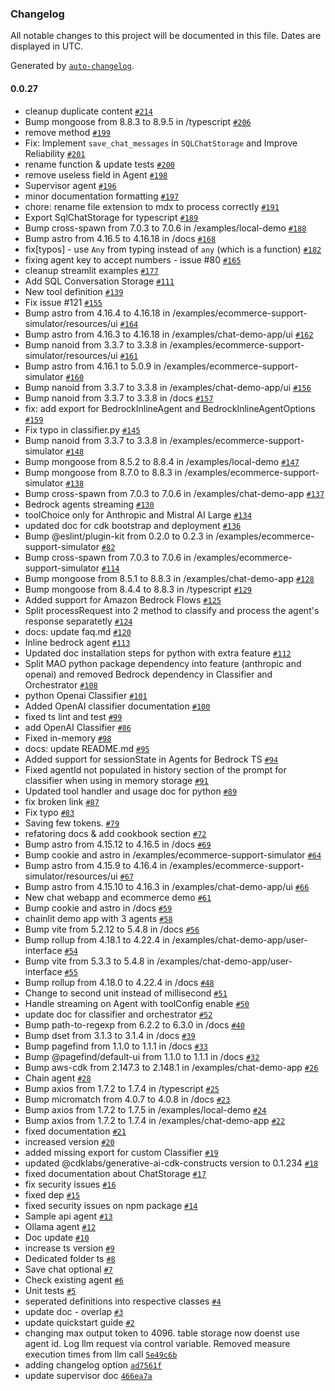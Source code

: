 ### Changelog

All notable changes to this project will be documented in this file. Dates are displayed in UTC.

Generated by [`auto-changelog`](https://github.com/CookPete/auto-changelog).

#### 0.0.27

- cleanup duplicate content [`#214`](https://github.com/SirchTech/swa-multi-agent-orchestrator/pull/214)
- Bump mongoose from 8.8.3 to 8.9.5 in /typescript [`#206`](https://github.com/SirchTech/swa-multi-agent-orchestrator/pull/206)
- remove method [`#199`](https://github.com/SirchTech/swa-multi-agent-orchestrator/pull/199)
- Fix: Implement `save_chat_messages` in `SQLChatStorage` and Improve Reliability [`#201`](https://github.com/SirchTech/swa-multi-agent-orchestrator/pull/201)
- rename function & update tests [`#200`](https://github.com/SirchTech/swa-multi-agent-orchestrator/pull/200)
- remove useless field in Agent [`#198`](https://github.com/SirchTech/swa-multi-agent-orchestrator/pull/198)
- Supervisor agent [`#196`](https://github.com/SirchTech/swa-multi-agent-orchestrator/pull/196)
- minor documentation formatting [`#197`](https://github.com/SirchTech/swa-multi-agent-orchestrator/pull/197)
- chore: rename file extension to mdx to process correctly [`#191`](https://github.com/SirchTech/swa-multi-agent-orchestrator/pull/191)
- Export SqlChatStorage for typescript [`#189`](https://github.com/SirchTech/swa-multi-agent-orchestrator/pull/189)
- Bump cross-spawn from 7.0.3 to 7.0.6 in /examples/local-demo [`#188`](https://github.com/SirchTech/swa-multi-agent-orchestrator/pull/188)
- Bump astro from 4.16.5 to 4.16.18 in /docs [`#168`](https://github.com/SirchTech/swa-multi-agent-orchestrator/pull/168)
- fix[typos] - use `Any` from typing instead of `any` (which is a function) [`#182`](https://github.com/SirchTech/swa-multi-agent-orchestrator/pull/182)
- fixing agent key to accept numbers - issue #80 [`#165`](https://github.com/SirchTech/swa-multi-agent-orchestrator/pull/165)
- cleanup streamlit examples [`#177`](https://github.com/SirchTech/swa-multi-agent-orchestrator/pull/177)
- Add SQL Conversation Storage [`#111`](https://github.com/SirchTech/swa-multi-agent-orchestrator/pull/111)
- New tool definition [`#139`](https://github.com/SirchTech/swa-multi-agent-orchestrator/pull/139)
- Fix issue #121 [`#155`](https://github.com/SirchTech/swa-multi-agent-orchestrator/pull/155)
- Bump astro from 4.16.4 to 4.16.18 in /examples/ecommerce-support-simulator/resources/ui [`#164`](https://github.com/SirchTech/swa-multi-agent-orchestrator/pull/164)
- Bump astro from 4.16.3 to 4.16.18 in /examples/chat-demo-app/ui [`#162`](https://github.com/SirchTech/swa-multi-agent-orchestrator/pull/162)
- Bump nanoid from 3.3.7 to 3.3.8 in /examples/ecommerce-support-simulator/resources/ui [`#161`](https://github.com/SirchTech/swa-multi-agent-orchestrator/pull/161)
- Bump astro from 4.16.1 to 5.0.9 in /examples/ecommerce-support-simulator [`#160`](https://github.com/SirchTech/swa-multi-agent-orchestrator/pull/160)
- Bump nanoid from 3.3.7 to 3.3.8 in /examples/chat-demo-app/ui [`#156`](https://github.com/SirchTech/swa-multi-agent-orchestrator/pull/156)
- Bump nanoid from 3.3.7 to 3.3.8 in /docs [`#157`](https://github.com/SirchTech/swa-multi-agent-orchestrator/pull/157)
- fix: add export for BedrockInlineAgent and BedrockInlineAgentOptions [`#159`](https://github.com/SirchTech/swa-multi-agent-orchestrator/pull/159)
- Fix typo in classifier.py [`#145`](https://github.com/SirchTech/swa-multi-agent-orchestrator/pull/145)
- Bump nanoid from 3.3.7 to 3.3.8 in /examples/ecommerce-support-simulator [`#148`](https://github.com/SirchTech/swa-multi-agent-orchestrator/pull/148)
- Bump mongoose from 8.5.2 to 8.8.4 in /examples/local-demo [`#147`](https://github.com/SirchTech/swa-multi-agent-orchestrator/pull/147)
- Bump mongoose from 8.7.0 to 8.8.3 in /examples/ecommerce-support-simulator [`#138`](https://github.com/SirchTech/swa-multi-agent-orchestrator/pull/138)
- Bump cross-spawn from 7.0.3 to 7.0.6 in /examples/chat-demo-app [`#137`](https://github.com/SirchTech/swa-multi-agent-orchestrator/pull/137)
- Bedrock agents streaming [`#130`](https://github.com/SirchTech/swa-multi-agent-orchestrator/pull/130)
- toolChoice only for Anthropic and Mistral AI Large [`#134`](https://github.com/SirchTech/swa-multi-agent-orchestrator/pull/134)
- updated doc for cdk bootstrap and deployment [`#136`](https://github.com/SirchTech/swa-multi-agent-orchestrator/pull/136)
- Bump @eslint/plugin-kit from 0.2.0 to 0.2.3 in /examples/ecommerce-support-simulator [`#82`](https://github.com/SirchTech/swa-multi-agent-orchestrator/pull/82)
- Bump cross-spawn from 7.0.3 to 7.0.6 in /examples/ecommerce-support-simulator [`#114`](https://github.com/SirchTech/swa-multi-agent-orchestrator/pull/114)
- Bump mongoose from 8.5.1 to 8.8.3 in /examples/chat-demo-app [`#128`](https://github.com/SirchTech/swa-multi-agent-orchestrator/pull/128)
- Bump mongoose from 8.4.4 to 8.8.3 in /typescript [`#129`](https://github.com/SirchTech/swa-multi-agent-orchestrator/pull/129)
- Added support for Amazon Bedrock Flows [`#125`](https://github.com/SirchTech/swa-multi-agent-orchestrator/pull/125)
- Split processRequest into 2 method to classify and process the agent's response separatetly [`#124`](https://github.com/SirchTech/swa-multi-agent-orchestrator/pull/124)
- docs: update faq.md [`#120`](https://github.com/SirchTech/swa-multi-agent-orchestrator/pull/120)
- Inline bedrock agent [`#113`](https://github.com/SirchTech/swa-multi-agent-orchestrator/pull/113)
- Updated doc installation steps for python with extra feature [`#112`](https://github.com/SirchTech/swa-multi-agent-orchestrator/pull/112)
- Split MAO python package dependency into feature (anthropic and openai) and removed Bedrock dependency in Classifier and Orchestrator [`#108`](https://github.com/SirchTech/swa-multi-agent-orchestrator/pull/108)
- python Openai Classifier [`#101`](https://github.com/SirchTech/swa-multi-agent-orchestrator/pull/101)
- Added OpenAI classifier documentation [`#100`](https://github.com/SirchTech/swa-multi-agent-orchestrator/pull/100)
- fixed ts lint and test [`#99`](https://github.com/SirchTech/swa-multi-agent-orchestrator/pull/99)
- add OpenAI Classifier [`#86`](https://github.com/SirchTech/swa-multi-agent-orchestrator/pull/86)
- Fixed in-memory [`#98`](https://github.com/SirchTech/swa-multi-agent-orchestrator/pull/98)
- docs: update README.md [`#95`](https://github.com/SirchTech/swa-multi-agent-orchestrator/pull/95)
- Added support for sessionState in Agents for Bedrock TS [`#94`](https://github.com/SirchTech/swa-multi-agent-orchestrator/pull/94)
- Fixed agentId not populated in history section of the prompt for classifier when using in memory storage [`#91`](https://github.com/SirchTech/swa-multi-agent-orchestrator/pull/91)
- Updated tool handler and usage doc for python [`#89`](https://github.com/SirchTech/swa-multi-agent-orchestrator/pull/89)
- fix broken link [`#87`](https://github.com/SirchTech/swa-multi-agent-orchestrator/pull/87)
- Fix typo [`#83`](https://github.com/SirchTech/swa-multi-agent-orchestrator/pull/83)
- Saving few tokens. [`#79`](https://github.com/SirchTech/swa-multi-agent-orchestrator/pull/79)
- refatoring docs & add cookbook section [`#72`](https://github.com/SirchTech/swa-multi-agent-orchestrator/pull/72)
- Bump astro from 4.15.12 to 4.16.5 in /docs [`#69`](https://github.com/SirchTech/swa-multi-agent-orchestrator/pull/69)
- Bump cookie and astro in /examples/ecommerce-support-simulator [`#64`](https://github.com/SirchTech/swa-multi-agent-orchestrator/pull/64)
- Bump astro from 4.15.9 to 4.16.4 in /examples/ecommerce-support-simulator/resources/ui [`#67`](https://github.com/SirchTech/swa-multi-agent-orchestrator/pull/67)
- Bump astro from 4.15.10 to 4.16.3 in /examples/chat-demo-app/ui [`#66`](https://github.com/SirchTech/swa-multi-agent-orchestrator/pull/66)
- New chat webapp and ecommerce demo [`#61`](https://github.com/SirchTech/swa-multi-agent-orchestrator/pull/61)
- Bump cookie and astro in /docs [`#59`](https://github.com/SirchTech/swa-multi-agent-orchestrator/pull/59)
- chainlit demo app with 3 agents [`#58`](https://github.com/SirchTech/swa-multi-agent-orchestrator/pull/58)
- Bump vite from 5.2.12 to 5.4.8 in /docs [`#56`](https://github.com/SirchTech/swa-multi-agent-orchestrator/pull/56)
- Bump rollup from 4.18.1 to 4.22.4 in /examples/chat-demo-app/user-interface [`#54`](https://github.com/SirchTech/swa-multi-agent-orchestrator/pull/54)
- Bump vite from 5.3.3 to 5.4.8 in /examples/chat-demo-app/user-interface [`#55`](https://github.com/SirchTech/swa-multi-agent-orchestrator/pull/55)
- Bump rollup from 4.18.0 to 4.22.4 in /docs [`#48`](https://github.com/SirchTech/swa-multi-agent-orchestrator/pull/48)
- Change to second unit instead of millisecond [`#51`](https://github.com/SirchTech/swa-multi-agent-orchestrator/pull/51)
- Handle streaming on Agent with toolConfig enable [`#50`](https://github.com/SirchTech/swa-multi-agent-orchestrator/pull/50)
- update doc for classifier and orchestrator [`#52`](https://github.com/SirchTech/swa-multi-agent-orchestrator/pull/52)
- Bump path-to-regexp from 6.2.2 to 6.3.0 in /docs [`#40`](https://github.com/SirchTech/swa-multi-agent-orchestrator/pull/40)
- Bump dset from 3.1.3 to 3.1.4 in /docs [`#39`](https://github.com/SirchTech/swa-multi-agent-orchestrator/pull/39)
- Bump pagefind from 1.1.0 to 1.1.1 in /docs [`#33`](https://github.com/SirchTech/swa-multi-agent-orchestrator/pull/33)
- Bump @pagefind/default-ui from 1.1.0 to 1.1.1 in /docs [`#32`](https://github.com/SirchTech/swa-multi-agent-orchestrator/pull/32)
- Bump aws-cdk from 2.147.3 to 2.148.1 in /examples/chat-demo-app [`#26`](https://github.com/SirchTech/swa-multi-agent-orchestrator/pull/26)
- Chain agent [`#28`](https://github.com/SirchTech/swa-multi-agent-orchestrator/pull/28)
- Bump axios from 1.7.2 to 1.7.4 in /typescript [`#25`](https://github.com/SirchTech/swa-multi-agent-orchestrator/pull/25)
- Bump micromatch from 4.0.7 to 4.0.8 in /docs [`#23`](https://github.com/SirchTech/swa-multi-agent-orchestrator/pull/23)
- Bump axios from 1.7.2 to 1.7.5 in /examples/local-demo [`#24`](https://github.com/SirchTech/swa-multi-agent-orchestrator/pull/24)
- Bump axios from 1.7.2 to 1.7.4 in /examples/chat-demo-app [`#22`](https://github.com/SirchTech/swa-multi-agent-orchestrator/pull/22)
- fixed documentation [`#21`](https://github.com/SirchTech/swa-multi-agent-orchestrator/pull/21)
- increased version [`#20`](https://github.com/SirchTech/swa-multi-agent-orchestrator/pull/20)
- added missing export for custom Classifier [`#19`](https://github.com/SirchTech/swa-multi-agent-orchestrator/pull/19)
- updated @cdklabs/generative-ai-cdk-constructs version to 0.1.234 [`#18`](https://github.com/SirchTech/swa-multi-agent-orchestrator/pull/18)
- fixed documentation about ChatStorage [`#17`](https://github.com/SirchTech/swa-multi-agent-orchestrator/pull/17)
- fix security issues [`#16`](https://github.com/SirchTech/swa-multi-agent-orchestrator/pull/16)
- fixed dep [`#15`](https://github.com/SirchTech/swa-multi-agent-orchestrator/pull/15)
- fixed security issues on npm package [`#14`](https://github.com/SirchTech/swa-multi-agent-orchestrator/pull/14)
- Sample api agent [`#13`](https://github.com/SirchTech/swa-multi-agent-orchestrator/pull/13)
- Ollama agent [`#12`](https://github.com/SirchTech/swa-multi-agent-orchestrator/pull/12)
- Doc update [`#10`](https://github.com/SirchTech/swa-multi-agent-orchestrator/pull/10)
- increase ts version [`#9`](https://github.com/SirchTech/swa-multi-agent-orchestrator/pull/9)
- Dedicated folder ts [`#8`](https://github.com/SirchTech/swa-multi-agent-orchestrator/pull/8)
- Save chat optional [`#7`](https://github.com/SirchTech/swa-multi-agent-orchestrator/pull/7)
- Check existing agent [`#6`](https://github.com/SirchTech/swa-multi-agent-orchestrator/pull/6)
- Unit tests [`#5`](https://github.com/SirchTech/swa-multi-agent-orchestrator/pull/5)
- seperated definitions into respective classes [`#4`](https://github.com/SirchTech/swa-multi-agent-orchestrator/pull/4)
- update doc - overlap [`#3`](https://github.com/SirchTech/swa-multi-agent-orchestrator/pull/3)
- update quickstart guide [`#2`](https://github.com/SirchTech/swa-multi-agent-orchestrator/pull/2)
- changing max output token to 4096. table storage now doenst use agent id. Log llm request via control variable. Removed measure execution times from llm call [`5e49c6b`](https://github.com/SirchTech/swa-multi-agent-orchestrator/commit/5e49c6b601993b8392b1f83f3e48c23501c5b668)
- adding changelog option [`ad7561f`](https://github.com/SirchTech/swa-multi-agent-orchestrator/commit/ad7561fd95cb8c935ede5420ce43c93f913848d0)
- update supervisor doc [`466ea7a`](https://github.com/SirchTech/swa-multi-agent-orchestrator/commit/466ea7ad3388128e697b60312281420990867d09)
